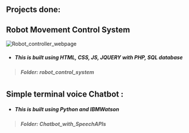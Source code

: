 ## Projects done:

## Robot Movement Control System 
![Robot_controller_webpage](https://user-images.githubusercontent.com/49666154/127557885-d089d4a4-448c-41ed-8329-fefa70007bbb.png)
- ##### This is built using HTML, CSS, JS, JQUERY with PHP, SQL database
> ##### **Folder: robot_control_system** 


#
## Simple terminal voice Chatbot :
- ##### This is built using  Python and IBMWatson
> ##### **Folder: Chatbot_with_SpeechAPIs**


